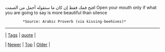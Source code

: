 <!--
title: افتح فمك فقط إن كان ما ستقوله أجمل من الصمت Open your mouth only if what you are going to say is more beautiful than silence
date: 2020-06-28T15:27:00.222Z
tags: quote
-->




افتح فمك فقط إن كان ما ستقوله أجمل من الصمت Open your mouth only if what you are going to say is more beautiful than silence

            *Source: Arabic Proverb (via kissing-beehives)*

<!--BOTTOM-POST-NAVIGATION-->
---

| [Tags](tags.md) | [quote](tag-quote.md) |

| [Newer](72102101682.md) | [Top](index.md) | [Older](72103506741.md) |